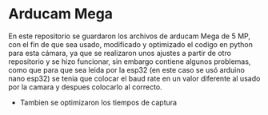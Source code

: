 # Arducam Mega

En este repositorio se guardaron los archivos de arducam Mega de 5 MP, con el fin de que sea usado, modificado y optimizado el codigo en python para esta cámara, ya que se realizaron unos ajustes a partir de otro repositorio y se hizo funcionar, sin embargo contiene algunos problemas, como que para que sea leida por la esp32 (en este caso se usó arduino nano esp32) se tenia que colocar el baud rate en un valor diferente al usado por la camara y despues colocarlo al correcto. 

- Tambien se optimizaron los tiempos de captura
